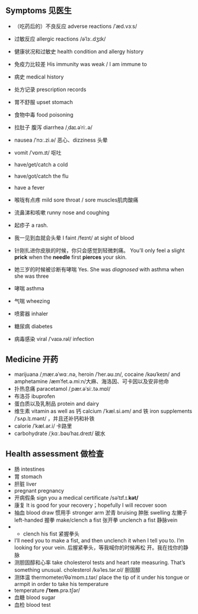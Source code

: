 ## Symptoms 见医生
+ （吃药后的）不良反应 adverse reactions /ˈæd.vɜːs/
+ 过敏反应 allergic reactions  /əˈlɜː.dʒɪk/
+ 健康状况和过敏史 health condition and allergy history
+ 免疫力比较差 His immunity was weak / I am immune to
+ 病史 medical history
+ 处方记录 prescription records
  
+ 胃不舒服 upset stomach
+ 食物中毒 food poisoning
+ 拉肚子 腹泻 diarrhea /ˌdaɪ.əˈriː.ə/
+ nausea /ˈnɔː.zi.ə/ 恶心、dizziness 头晕
+ vomit /ˈvɒm.ɪt/ 呕吐


+ have/get/catch a cold
+ have/got/catch the flu
+ have a fever
+ 喉咙有点疼 mild sore throat / sore muscles肌肉酸痛 
+ 流鼻涕和咳嗽 runny nose and coughing
+ 起疹子 a rash.

+ 我一见到血就会头晕 I faint  /feɪnt/ at sight of blood
+ 针刚扎进你皮肤的时候，你只会感觉到轻微刺痛。 You’ll only feel a slight **prick** when the **needle** first **pierces** your skin.

+ 她三岁的时候被诊断有哮喘 Yes. She was *diagnosed* with asthma when she was three
+ 哮喘 asthma
+ 气喘 wheezing
+ 喷雾器 inhaler

+ 糖尿病 diabetes 
+ 病毒感染 viral  /ˈvaɪə.rəl/ infection 

## Medicine 开药
+ marijuana /ˌmær.əˈwɑː.nə, heroin /ˈher.əʊ.ɪn/, cocaine  /kəʊˈkeɪn/ and amphetamine /æmˈfet.ə.miːn/大麻、海洛因、可卡因以及安非他命
+ 扑热息痛 paracetamol /ˌpær.əˈsiː.tə.mɒl/
+ 布洛芬 ibuprofen
+ 蛋白质以及乳制品 protein and dairy
+ 维生素 vitamin as well as 钙 calcium /ˈkæl.si.əm/ and 铁 iron supplements  /ˈsʌp.lɪ.mənt/ ，并且还补钙和补铁
+ calorie  /ˈkæl.ər.i/ 卡路里
+ carbohydrate  /ˌkɑː.bəʊˈhaɪ.dreɪt/ 碳水

## Health assessment 做检查
+ 肠 intestines
+ 胃 stomach
+ 肝脏 liver
+ pregnant pregnancy
+ 开病假条 sign you a medical certificate /səˈtɪf.ɪ.**kət/**
+ 康复 It is good for your recovery；hopefully I will recover soon
+ 抽血 blood draw 惯用手 stronger arm 淤青 bruising 肿胀 swelling 左撇子 left-handed 握拳 make/clench a fist 张开拳 unclench a fist 静脉vein
+ + clench his fist 紧握拳头
+ I’ll need you to make a fist,
and then unclench it when I tell you to. I’m looking for your vein. 后握紧拳头，等我喊你的时候再松
开。我在找你的静脉
+ 测胆固醇和心率 take cholesterol tests and heart rate measuring. That’s something unusual. cholesterol /kəˈles.tər.ɒl/ 胆固醇
+ 测体温 thermometer/θəˈmɒm.ɪ.tər/ place the tip of it under his tongue or armpit in order to take his temperature
+ temperature  **/ˈtem**.prə.tʃər/
+ 血糖 blood sugar
+ 血检 blood test




